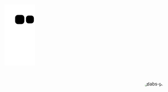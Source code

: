 
  ##
 
<div> 
 
  ![Snake animation](https://github.com/babsandrade/babsandrade/blob/output/github-contribution-grid-snake.svg)
 
</div>

  ##
  
  
<div ><br>

  <img align="right" alt="Babs-pic" height="150" style="border-radius:150px;" src="https://media.discordapp.net/attachments/940697375767416883/940734188422848542/ezgif.com-gif-maker.gif?width=676&height=676">
</div>
